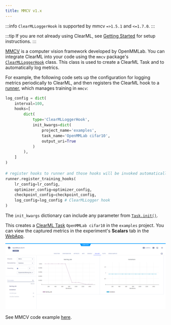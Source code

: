 ```yaml
---
title: MMCV v1.x
---
```


:::info
`ClearMLLoggerHook` is supported by mmcv `=>1.5.1` and `<=1.7.0`. 
:::

:::tip
If you are not already using ClearML, see [Getting Started](../getting_started/ds/ds_first_steps.md) for setup 
instructions.
:::

[MMCV](https://github.com/open-mmlab/mmcv/tree/1.x) is a computer vision framework developed by OpenMMLab. You can integrate ClearML into your 
code using the `mmcv` package's [`ClearMLLoggerHook`](https://mmcv.readthedocs.io/en/master/_modules/mmcv/runner/hooks/logger/clearml.html)
class. This class is used to create a ClearML Task and to automatically log metrics. 

For example, the following code sets up the configuration for logging metrics periodically to ClearML, and then registers
the ClearML hook to a [runner](https://mmcv.readthedocs.io/en/v1.3.8/runner.html?highlight=register_training_hooks#epochbasedrunner),
which manages training in `mmcv`:

```python
log_config = dict(
    interval=100,
    hooks=[
        dict(
            type='ClearMLLoggerHook',
            init_kwargs=dict(
                project_name='examples',
                task_name='OpenMMLab cifar10',
                output_uri=True
            )
        ),
    ]
)

# register hooks to runner and those hooks will be invoked automatically
runner.register_training_hooks(
    lr_config=lr_config,
    optimizer_config=optimizer_config,
    checkpoint_config=checkpoint_config,
    log_config=log_config # ClearMLLogger hook
)
```

The `init_kwargs` dictionary can include any parameter from [`Task.init()`](../references/sdk/task.md#taskinit). 

This creates a [ClearML Task](../fundamentals/task.md) `OpenMMLab cifar10` in the `examples` project.
You can view the captured metrics in the experiment's **Scalars** tab in the [WebApp](../webapp/webapp_overview.md).

![OpenMMLab scalars](../img/integration_openmmlab_scalars.png)

See MMCV code example [here](https://github.com/allegroai/clearml/blob/master/examples/frameworks/openmmlab/openmmlab_cifar10.py).